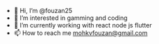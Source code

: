 - 👋 Hi, I’m @fouzan25
- 👀 I’m interested in gamming and coding
- 🌱 I’m currently working with  react node js flutter
- 📫 How to reach me mohkvfouzan@gmail.com

<!---
fouzan25/fouzan25 is a ✨ special ✨ repository because its `README.md` (this file) appears on your GitHub profile.
You can click the Preview link to take a look at your changes.
--->
